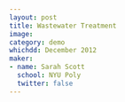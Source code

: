 ```yaml
---
layout: post
title: Wastewater Treatment
image:
category: demo 
whichdd: December 2012
maker:
- name: Sarah Scott
  school: NYU Poly
  twitter: false
---
```


